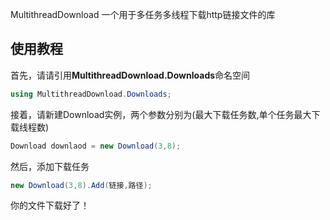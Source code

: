 
MultithreadDownload
一个用于多任务多线程下载http链接文件的库

## 使用教程
首先，请请引用**MultithreadDownload.Downloads**命名空间
```C#
using MultithreadDownload.Downloads;
```
接着，请新建Download实例，两个参数分别为(最大下载任务数,单个任务最大下载线程数)
```C#
Download downlaod = new Download(3,8);
```
然后，添加下载任务
```C#
new Download(3,8).Add(链接,路径);
```
你的文件下载好了！
